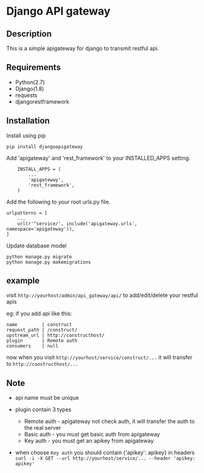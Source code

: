 # Django API gateway

## Description
This is a simple apigateway for django to transmit restful api.


## Requirements
* Python(2.7)
* Django(1.8)
* requests
* djangorestframework

## Installation
Install using pip         
```
pip install djangoapigateway
```

Add 'apigateway' and 'rest_framework' to your INSTALLED_APPS setting.
```
    INSTALL_APPS = (
        ...
        'apigateway',
        'rest_framework',
    )
```

Add the following to your root urls.py file.
```
urlpatterns = [
    ...
    url(r'^service/', include('apigateway.urls', namespace='apigateway')),
]
```

Update database model
```
python manage.py migrate
python manage.py makemigrations
```

## example
visit ```http://yourhost/admin/api_gateway/api/``` to add/edit/delete your restful apis


eg: 
if you add api like this:
```               
name         | construct              
request_path | /construct/                
upstream_url | http://constructhost/              
plugin       | Remote auth             
consumers    | null            
```
now when you visit ```http://yourhost/service/construct/...``` it will transfer to ```http://constructhost/...```

## Note
* api name must be unique
* plugin contain 3 types
    - Remote auth - apigateway not check auth, it will transfer the auth to the real server
    - Basic auth - you must get basic auth from apigateway
    - Key auth - you must get an apikey from apigateway

* when choose ```Key auth``` you should contain {'apikey': apikey} in headers     
```curl -i -X GET --url http://yourhost/service/... --header 'apikey: apikey'```

